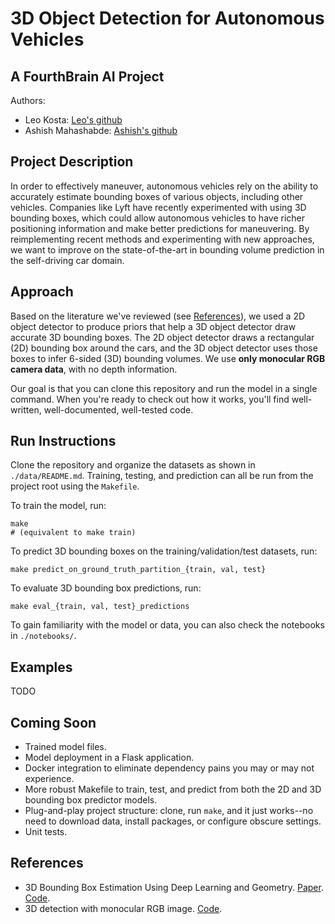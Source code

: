# 3D Object Detection for Autonomous Vehicles
## A FourthBrain AI Project

Authors:
* Leo Kosta: [Leo's github](https://github.com/kostaleonard)
* Ashish Mahashabde: [Ashish's github](https://github.com/amahashabde)

## Project Description

In order to effectively maneuver, autonomous vehicles rely on the ability to accurately estimate bounding boxes of various objects, including other vehicles. Companies like Lyft have recently experimented with using 3D bounding boxes, which could allow autonomous vehicles to have richer positioning information and make better predictions for maneuvering. By reimplementing recent methods and experimenting with new approaches, we want to improve on the state-of-the-art in bounding volume prediction in the self-driving car domain.

## Approach

Based on the literature we've reviewed (see [References](#references)), we used a 2D object detector to produce priors that help a 3D object detector draw accurate 3D bounding boxes. The 2D object detector draws a rectangular (2D) bounding box around the cars, and the 3D object detector uses those boxes to infer 6-sided (3D) bounding volumes. We use **only monocular RGB camera data**, with no depth information. 

Our goal is that you can clone this repository and run the model in a single command. When you're ready to check out how it works, you'll find well-written, well-documented, well-tested code.

## Run Instructions

Clone the repository and organize the datasets as shown in `./data/README.md`. Training, testing, and prediction can all be run from the project root using the `Makefile`.

To train the model, run:

```
make
# (equivalent to make train)
```

To predict 3D bounding boxes on the training/validation/test datasets, run:

```
make predict_on_ground_truth_partition_{train, val, test}
```

To evaluate 3D bounding box predictions, run:

```
make eval_{train, val, test}_predictions
```

To gain familiarity with the model or data, you can also check the notebooks in `./notebooks/`.

## Examples

TODO

## Coming Soon

* Trained model files.
* Model deployment in a Flask application.
* Docker integration to eliminate dependency pains you may or may not experience.
* More robust Makefile to train, test, and predict from both the 2D and 3D bounding box predictor models.
* Plug-and-play project structure: clone, run `make`, and it just works--no need to download data, install packages, or configure obscure settings.
* Unit tests.

## References

* 3D Bounding Box Estimation Using Deep Learning and Geometry. [Paper](https://arxiv.org/abs/1612.00496). [Code](https://github.com/smallcorgi/3D-Deepbox).
* 3D detection with monocular RGB image. [Code](https://github.com/ZhixinLai/3D-detection-with-monocular-RGB-image).
